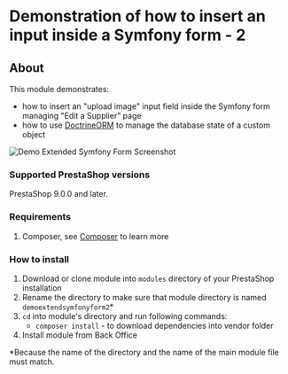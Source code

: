 # Demonstration of how to insert an input inside a Symfony form - 2

## About

This module demonstrates:
 * how to insert an "upload image" input field inside the Symfony form managing "Edit a Supplier" page
 * how to use [DoctrineORM](https://www.doctrine-project.org/projects/orm.html) to manage the database state of a custom object

![Demo Extended Symfony Form Screenshot](demoextendedsymfonyform2-screenshot.jpeg)

 ### Supported PrestaShop versions

 PrestaShop 9.0.0 and later.
 
 ### Requirements
 
  1. Composer, see [Composer](https://getcomposer.org/) to learn more
 
 ### How to install
 
  1. Download or clone module into `modules` directory of your PrestaShop installation
  2. Rename the directory to make sure that module directory is named `demoextendsymfonyform2`*
  3. `cd` into module's directory and run following commands:
      - `composer install` - to download dependencies into vendor folder
  4. Install module from Back Office
 
 *Because the name of the directory and the name of the main module file must match.
 

